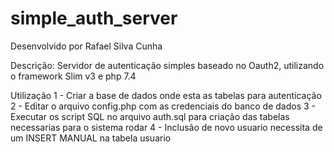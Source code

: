 # simple_auth_server
Desenvolvido por Rafael Silva Cunha

Descrição:
Servidor de autenticação simples baseado no Oauth2, utilizando o framework Slim v3 e php 7.4

Utilização
1 - Criar a base de dados onde esta as tabelas para autenticação
2 - Editar o arquivo config.php com as credenciais do banco de dados
3 - Executar os script SQL no arquivo auth.sql para criação das tabelas necessarias para o sistema rodar
4 - Inclusão de novo usuario necessita de um INSERT MANUAL na tabela usuario 